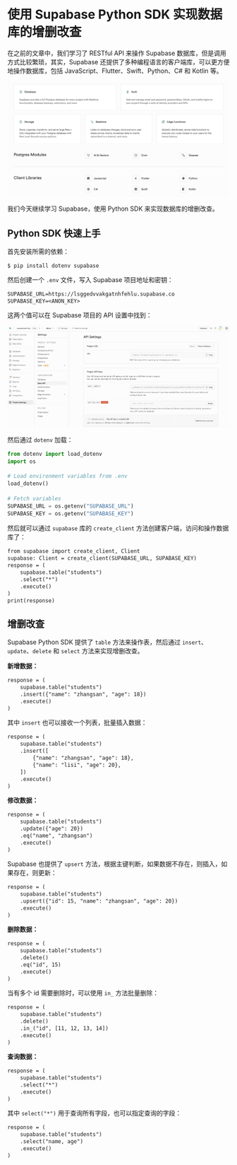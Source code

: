 # 使用 Supabase Python SDK 实现数据库的增删改查

在之前的文章中，我们学习了 RESTful API 来操作 Supabase 数据库，但是调用方式比较繁琐，其实，Supabase 还提供了多种编程语言的客户端库，可以更方便地操作数据库，包括 JavaScript、Flutter、Swift、Python、C# 和 Kotlin 等。

![](./images/supabase-client-libraries.png)

我们今天继续学习 Supabase，使用 Python SDK 来实现数据库的增删改查。

## Python SDK 快速上手

首先安装所需的依赖：

```
$ pip install dotenv supabase
```

然后创建一个 `.env` 文件，写入 Supabase 项目地址和密钥：

```
SUPABASE_URL=https://lsggedvvakgatnhfehlu.supabase.co
SUPABASE_KEY=<ANON_KEY>
```

这两个值可以在 Supabase 项目的 API 设置中找到：

![](./images/supabase-api-settings.png)

然后通过 `dotenv` 加载：

```python
from dotenv import load_dotenv
import os

# Load environment variables from .env
load_dotenv()

# Fetch variables
SUPABASE_URL = os.getenv("SUPABASE_URL")
SUPABASE_KEY = os.getenv("SUPABASE_KEY")
```

然后就可以通过 `supabase` 库的 `create_client` 方法创建客户端，访问和操作数据库了：

```
from supabase import create_client, Client
supabase: Client = create_client(SUPABASE_URL, SUPABASE_KEY)
response = (
    supabase.table("students")
    .select("*")
    .execute()
)
print(response)
```

## 增删改查

Supabase Python SDK 提供了 `table` 方法来操作表，然后通过 `insert`、`update`、`delete` 和 `select` 方法来实现增删改查。

**新增数据：**

```
response = (
    supabase.table("students")
    .insert({"name": "zhangsan", "age": 18})
    .execute()
)
```

其中 `insert` 也可以接收一个列表，批量插入数据：

```
response = (
    supabase.table("students")
    .insert([
        {"name": "zhangsan", "age": 18},
        {"name": "lisi", "age": 20},
    ])
    .execute()
)
```

**修改数据：**

```
response = (
    supabase.table("students")
    .update({"age": 20})
    .eq("name", "zhangsan")
    .execute()
)
```

Supabase 也提供了 `upsert` 方法，根据主键判断，如果数据不存在，则插入，如果存在，则更新：

```
response = (
    supabase.table("students")
    .upsert({"id": 15, "name": "zhangsan", "age": 20})
    .execute()
)
```

**删除数据：**

```
response = (
    supabase.table("students")
    .delete()
    .eq("id", 15)
    .execute()
)
```

当有多个 id 需要删除时，可以使用 `in_` 方法批量删除：

```
response = (
    supabase.table("students")
    .delete()
    .in_("id", [11, 12, 13, 14])
    .execute()
)
```

**查询数据：**

```
response = (
    supabase.table("students")
    .select("*")
    .execute()
)
```

其中 `select("*")` 用于查询所有字段，也可以指定查询的字段：

```
response = (
    supabase.table("students")
    .select("name, age")
    .execute()
)
```
